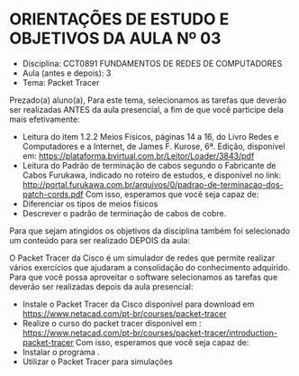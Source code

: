 # ORIENTAÇÕES DE ESTUDO E OBJETIVOS DA AULA Nº 03


- Disciplina: CCT0891 FUNDAMENTOS DE REDES DE COMPUTADORES
- Aula (antes e depois): 3
- Tema: Packet Tracer 


Prezado(a) aluno(a), 
Para este tema, selecionamos as tarefas que deverão ser realizadas ANTES da aula presencial, a fim de que você participe dela mais efetivamente:

-	Leitura do item 1.2.2 Meios Físicos, páginas 14 a 16, do Livro Redes e Computadores e a Internet, de James F. Kurose, 6ª. Edição, disponível em:
https://plataforma.bvirtual.com.br/Leitor/Loader/3843/pdf
-	Leitura do Padrão de terminação de cabos segundo o Fabricante de Cabos Furukawa, indicado no roteiro de estudos, e disponível no link:
http://portal.furukawa.com.br/arquivos/0/padrao-de-terminacao-dos-patch-cords.pdf
Com isso, esperamos que você seja capaz de:
-	Diferenciar os tipos de meios físicos 
-	Descrever o padrão de terminação de cabos de cobre.

Para que sejam atingidos os objetivos da disciplina também foi selecionado um conteúdo para ser realizado DEPOIS da aula:

O Packet Tracer da Cisco é um simulador de redes que permite realizar vários exercícios que ajudaram a consolidação do conhecimento adquirido.
Para que você possa aproveitar o software selecionamos as tarefas que deverão ser realizadas depois da aula presencial:

-	Instale o Packet Tracer da Cisco disponível para download em 
https://www.netacad.com/pt-br/courses/packet-tracer
-	Realize o curso do packet tracer disponível em :
https://www.netacad.com/pt-br/courses/packet-tracer/introduction-packet-tracer 
Com isso, esperamos que você seja capaz de:
-	Instalar o programa . 
-	Utilizar o Packet Tracer para simulações

